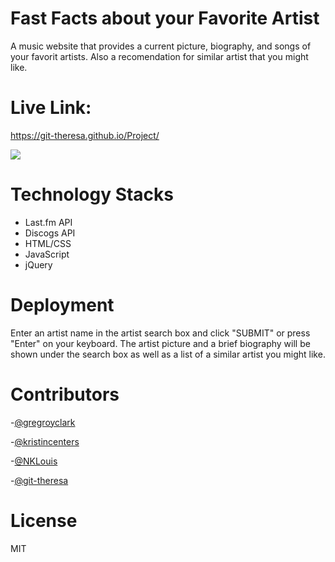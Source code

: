 # Fast Facts about your Favorite Artist

A music website that provides a current picture, biography, and songs of your favorit artists. Also a recomendation for similar artist that you might like.


# Live Link: 

https://git-theresa.github.io/Project/

![](http://g.recordit.co/ThknKiHJxf.gif)



# Technology Stacks

- Last.fm API
- Discogs API
- HTML/CSS
- JavaScript
- jQuery


# Deployment 

Enter an artist name in the artist search box and click "SUBMIT" or press "Enter" on your keyboard. The artist picture and a brief biography will be shown under the search box as well as a list of a similar artist you might like.


# Contributors

 -<a href="https://github.com/gregroyclark " target="_blank">@gregroyclark</a> 

 -<a href="https://github.com/kristincenters " target="_blank">@kristincenters</a>

 -<a href="https://github.com/NKLouis " target="_blank">@NKLouis</a>

 -<a href="https://github.com/git-theresa " target="_blank">@git-theresa </a> 



# License
MIT
